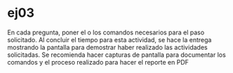 # ej03
 En cada pregunta, poner el o los comandos necesarios para el paso solicitado. Al concluir el tiempo para esta actividad, se hace la entrega mostrando la pantalla para demostrar haber realizado las actividades solicitadas. Se recomienda hacer capturas de pantalla para documentar los comandos y el proceso realizado para hacer el reporte en PDF

